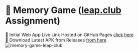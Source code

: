 # 📱 Memory Game ([leap.club](https://leap.club/) Assignment)
🔻 Initial Web App Live Link Hosted on GitHub Pages [click here](https://anuragarwalkar.github.io/leap-club-android-game-assignment/) 
<br/>
🔻 Download Latest APK from Releases [from here](https://github.com/anuragarwalkar/leap-club-android-game-assignment/releases/tag/apk) 
<br/>
![memory-game-leap-club](https://user-images.githubusercontent.com/40962778/142752138-a860c072-4bd3-4ba7-ace6-c6f90c7ba51e.png)



